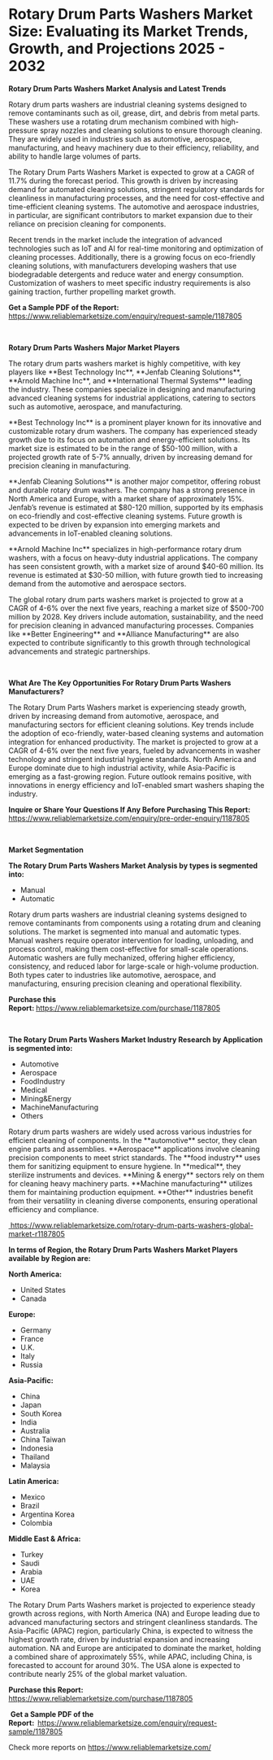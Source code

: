 <p><h1>Rotary Drum Parts Washers Market Size: Evaluating its Market Trends, Growth, and Projections 2025 - 2032</h1></p><p><strong>Rotary Drum Parts Washers Market Analysis and Latest Trends</strong></p>
<p><p>Rotary drum parts washers are industrial cleaning systems designed to remove contaminants such as oil, grease, dirt, and debris from metal parts. These washers use a rotating drum mechanism combined with high-pressure spray nozzles and cleaning solutions to ensure thorough cleaning. They are widely used in industries such as automotive, aerospace, manufacturing, and heavy machinery due to their efficiency, reliability, and ability to handle large volumes of parts.</p><p>The Rotary Drum Parts Washers Market is expected to grow at a CAGR of 11.7% during the forecast period. This growth is driven by increasing demand for automated cleaning solutions, stringent regulatory standards for cleanliness in manufacturing processes, and the need for cost-effective and time-efficient cleaning systems. The automotive and aerospace industries, in particular, are significant contributors to market expansion due to their reliance on precision cleaning for components.</p><p>Recent trends in the market include the integration of advanced technologies such as IoT and AI for real-time monitoring and optimization of cleaning processes. Additionally, there is a growing focus on eco-friendly cleaning solutions, with manufacturers developing washers that use biodegradable detergents and reduce water and energy consumption. Customization of washers to meet specific industry requirements is also gaining traction, further propelling market growth.</p></p>
<p><strong>Get a Sample PDF of the Report:&nbsp;</strong> <a href="https://www.reliablemarketsize.com/enquiry/request-sample/1187805?utm_campaign=1836&utm_medium=2&utm_source=Github&utm_content=ia&utm_term=20012025&utm_id=rotary-drum-parts-washers">https://www.reliablemarketsize.com/enquiry/request-sample/1187805</a></p>
<p>&nbsp;</p>
<p><strong>Rotary Drum Parts Washers Major Market Players</strong></p>
<p><p>The rotary drum parts washers market is highly competitive, with key players like **Best Technology Inc**, **Jenfab Cleaning Solutions**, **Arnold Machine Inc**, and **International Thermal Systems** leading the industry. These companies specialize in designing and manufacturing advanced cleaning systems for industrial applications, catering to sectors such as automotive, aerospace, and manufacturing.</p><p>**Best Technology Inc** is a prominent player known for its innovative and customizable rotary drum washers. The company has experienced steady growth due to its focus on automation and energy-efficient solutions. Its market size is estimated to be in the range of $50-100 million, with a projected growth rate of 5-7% annually, driven by increasing demand for precision cleaning in manufacturing.</p><p>**Jenfab Cleaning Solutions** is another major competitor, offering robust and durable rotary drum washers. The company has a strong presence in North America and Europe, with a market share of approximately 15%. Jenfab’s revenue is estimated at $80-120 million, supported by its emphasis on eco-friendly and cost-effective cleaning systems. Future growth is expected to be driven by expansion into emerging markets and advancements in IoT-enabled cleaning solutions.</p><p>**Arnold Machine Inc** specializes in high-performance rotary drum washers, with a focus on heavy-duty industrial applications. The company has seen consistent growth, with a market size of around $40-60 million. Its revenue is estimated at $30-50 million, with future growth tied to increasing demand from the automotive and aerospace sectors.</p><p>The global rotary drum parts washers market is projected to grow at a CAGR of 4-6% over the next five years, reaching a market size of $500-700 million by 2028. Key drivers include automation, sustainability, and the need for precision cleaning in advanced manufacturing processes. Companies like **Better Engineering** and **Alliance Manufacturing** are also expected to contribute significantly to this growth through technological advancements and strategic partnerships.</p></p>
<p>&nbsp;</p>
<p><strong>What Are The Key Opportunities For Rotary Drum Parts Washers Manufacturers?</strong></p>
<p><p>The Rotary Drum Parts Washers market is experiencing steady growth, driven by increasing demand from automotive, aerospace, and manufacturing sectors for efficient cleaning solutions. Key trends include the adoption of eco-friendly, water-based cleaning systems and automation integration for enhanced productivity. The market is projected to grow at a CAGR of 4-6% over the next five years, fueled by advancements in washer technology and stringent industrial hygiene standards. North America and Europe dominate due to high industrial activity, while Asia-Pacific is emerging as a fast-growing region. Future outlook remains positive, with innovations in energy efficiency and IoT-enabled smart washers shaping the industry.</p></p>
<p><strong>Inquire or Share Your Questions If Any Before Purchasing This Report:</strong> <a href="https://www.reliablemarketsize.com/enquiry/pre-order-enquiry/1187805?utm_campaign=1836&utm_medium=2&utm_source=Github&utm_content=ia&utm_term=20012025&utm_id=rotary-drum-parts-washers">https://www.reliablemarketsize.com/enquiry/pre-order-enquiry/1187805</a></p>
<p>&nbsp;</p>
<p><strong>Market Segmentation</strong></p>
<p><strong>The Rotary Drum Parts Washers Market Analysis by types is segmented into:</strong></p>
<p><ul><li>Manual</li><li>Automatic</li></ul></p>
<p><p>Rotary drum parts washers are industrial cleaning systems designed to remove contaminants from components using a rotating drum and cleaning solutions. The market is segmented into manual and automatic types. Manual washers require operator intervention for loading, unloading, and process control, making them cost-effective for small-scale operations. Automatic washers are fully mechanized, offering higher efficiency, consistency, and reduced labor for large-scale or high-volume production. Both types cater to industries like automotive, aerospace, and manufacturing, ensuring precision cleaning and operational flexibility.</p></p>
<p><strong>Purchase this Report:&nbsp;</strong><a href="https://www.reliablemarketsize.com/purchase/1187805?utm_campaign=1836&utm_medium=2&utm_source=Github&utm_content=ia&utm_term=20012025&utm_id=rotary-drum-parts-washers">https://www.reliablemarketsize.com/purchase/1187805</a></p>
<p>&nbsp;</p>
<p><strong>The Rotary Drum Parts Washers Market Industry Research by Application is segmented into:</strong></p>
<p><ul><li>Automotive</li><li>Aerospace</li><li>FoodIndustry</li><li>Medical</li><li>Mining&Energy</li><li>MachineManufacturing</li><li>Others</li></ul></p>
<p><p>Rotary drum parts washers are widely used across various industries for efficient cleaning of components. In the **automotive** sector, they clean engine parts and assemblies. **Aerospace** applications involve cleaning precision components to meet strict standards. The **food industry** uses them for sanitizing equipment to ensure hygiene. In **medical**, they sterilize instruments and devices. **Mining & energy** sectors rely on them for cleaning heavy machinery parts. **Machine manufacturing** utilizes them for maintaining production equipment. **Other** industries benefit from their versatility in cleaning diverse components, ensuring operational efficiency and compliance.</p></p>
<p><a href="https://www.reliablemarketsize.com/rotary-drum-parts-washers-global-market-r1187805?utm_campaign=1836&utm_medium=2&utm_source=Github&utm_content=ia&utm_term=20012025&utm_id=rotary-drum-parts-washers">&nbsp;https://www.reliablemarketsize.com/rotary-drum-parts-washers-global-market-r1187805</a></p>
<p><strong>In terms of Region, the Rotary Drum Parts Washers Market Players available by Region are:</strong></p>
<p>
    <p> <strong> North America: </strong>
        <ul>
            <li>United States</li>
            <li>Canada</li>
        </ul>
        </p> 
    <p> <strong> Europe: </strong>
        <ul>
            <li>Germany</li>
            <li>France</li>
            <li>U.K.</li>
            <li>Italy</li>
            <li>Russia</li>
        </ul>
        </p> 
    <p> <strong> Asia-Pacific: </strong>
        <ul>
            <li>China</li>
            <li>Japan</li>
            <li>South Korea</li>
            <li>India</li>
            <li>Australia</li>
            <li>China Taiwan</li>
            <li>Indonesia</li>
            <li>Thailand</li>
            <li>Malaysia</li>
        </ul>
        </p> 
    <p> <strong> Latin America: </strong>
        <ul>
            <li>Mexico</li>
            <li>Brazil</li>
            <li>Argentina Korea</li>
            <li>Colombia</li>
        </ul>
        </p> 
    <p> <strong> Middle East & Africa: </strong>
        <ul>
            <li>Turkey</li>
            <li>Saudi</li>
            <li>Arabia</li>
            <li>UAE</li>
            <li>Korea</li>
        </ul>
    </p>
    </p>
<p><p>The Rotary Drum Parts Washers market is projected to experience steady growth across regions, with North America (NA) and Europe leading due to advanced manufacturing sectors and stringent cleanliness standards. The Asia-Pacific (APAC) region, particularly China, is expected to witness the highest growth rate, driven by industrial expansion and increasing automation. NA and Europe are anticipated to dominate the market, holding a combined share of approximately 55%, while APAC, including China, is forecasted to account for around 30%. The USA alone is expected to contribute nearly 25% of the global market valuation.</p></p>
<p><strong>Purchase this Report: </strong><a href="https://www.reliablemarketsize.com/purchase/1187805?utm_campaign=1836&utm_medium=2&utm_source=Github&utm_content=ia&utm_term=20012025&utm_id=rotary-drum-parts-washers">https://www.reliablemarketsize.com/purchase/1187805</a></p>
<p>&nbsp;<strong>Get a Sample PDF of the Report:&nbsp;&nbsp;</strong><a href="https://www.reliablemarketsize.com/enquiry/request-sample/1187805?utm_campaign=1836&utm_medium=2&utm_source=Github&utm_content=ia&utm_term=20012025&utm_id=rotary-drum-parts-washers">https://www.reliablemarketsize.com/enquiry/request-sample/1187805</a></p>
<p><strong></strong></p>
<p>Check more reports on <a href="https://www.reliablemarketsize.com/?utm_campaign=1836&utm_medium=2&utm_source=Github&utm_content=ia&utm_term=20012025&utm_id=rotary-drum-parts-washers">https://www.reliablemarketsize.com/</a></p>